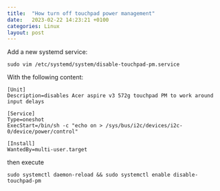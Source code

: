 ```yaml
---
title:  "How turn off touchpad power management"
date:   2023-02-22 14:23:21 +0100
categories: Linux
layout: post
---
```


Add a new systemd service:

```shell
sudo vim /etc/systemd/system/disable-touchpad-pm.service
```

With the following content:

```shell
[Unit]
Description=disables Acer aspire v3 572g touchpad PM to work around input delays

[Service]
Type=oneshot
ExecStart=/bin/sh -c "echo on > /sys/bus/i2c/devices/i2c-0/device/power/control"

[Install]
WantedBy=multi-user.target
```

then execute

```shell
sudo systemctl daemon-reload && sudo systemctl enable disable-touchpad-pm
```
